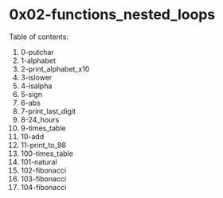 # 0x02-functions_nested_loops
Table of contents:
1. 0-putchar
2. 1-alphabet
3. 2-print_alphabet_x10
4. 3-islower
5. 4-isalpha
6. 5-sign
7. 6-abs
8. 7-print_last_digit
9. 8-24_hours
10. 9-times_table
11. 10-add
12. 11-print_to_98
13. 100-times_table
14. 101-natural
15. 102-fibonacci
16. 103-fibonacci
17. 104-fibonacci


